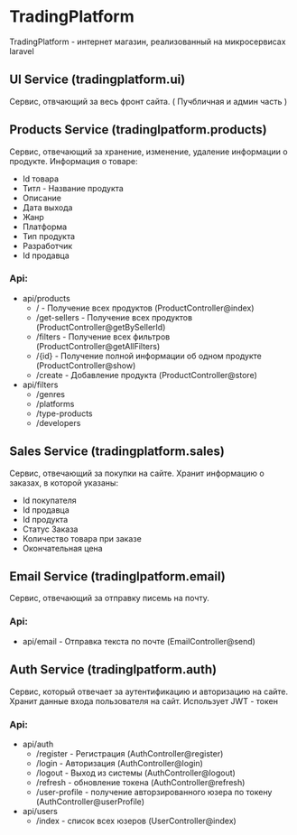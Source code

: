 # TradingPlatform

TradingPlatform - интернет магазин, реализованный на микросервисах laravel  

## UI Service (tradingplatform.ui)
Сервис, отвчающий за весь фронт сайта. ( Пучбличная и админ часть )

## Products Service (tradinglpatform.products)
Сервис, отвечающий за хранение, изменение, удаление информации о продукте.
Информация о товаре:
 - Id товара
 - Титл - Название продукта
 - Описание
 - Дата выхода
 - Жанр
 - Платформа 
 - Тип продукта 
 - Разработчик
 - Id продавца

### Api:
 - api/products
    - / - Получение всех продуктов (ProductController@index)
    - /get-sellers - Получение всех продуктов (ProductController@getBySellerId)
    - /filters - Получение всех фильтров (ProductController@getAllFilters)
    - /{id} - Получение полной информации об одном продукте (ProductController@show)
    - /create - Добавление продукта (ProductController@store)
 - api/filters
    - /genres
    - /platforms
    - /type-products
    - /developers

## Sales Service (tradingplatform.sales)
Сервис, отвечающий за покупки на сайте.
Хранит информацию о заказах, в которой указаны:
 - Id покупателя
 - Id продавца
 - Id продукта
 - Статус Заказа
 - Количество товара при заказе
 - Окончательная цена

## Email Service (tradinglpatform.email)
Сервис, отвечающий за отправку писемь на почту.
### Api:
 - api/email - Отправка текста по почте (EmailController@send)

## Auth Service (tradinglpatform.auth)
Сервис, который отвечает за аутентификацию и авторизацию на сайте. Хранит данные входа пользователя на сайт.
Использует JWT - токен

### Api:
 - api/auth
    - /register - Регистрация (AuthController@register)
    - /login - Авторизация (AuthController@login) 
    - /logout - Выход из системы (AuthController@logout)
    - /refresh - обновление токена (AuthController@refresh)
    - /user-profile - получение авторзированного юзера по токену (AuthController@userProfile)
- api/users
    - /index - список всех юзеров (UserController@index)
